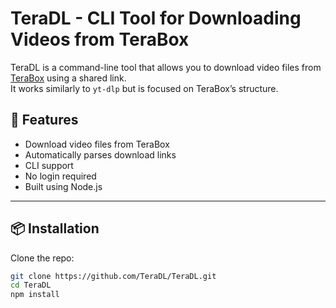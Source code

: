 # TeraDL - CLI Tool for Downloading Videos from TeraBox

TeraDL is a command-line tool that allows you to download video files from [TeraBox](https://terabox.com) using a shared link.  
It works similarly to `yt-dlp` but is focused on TeraBox’s structure.

## 🚀 Features

- Download video files from TeraBox
- Automatically parses download links
- CLI support
- No login required
- Built using Node.js

---

## 📦 Installation

Clone the repo:

```bash
git clone https://github.com/TeraDL/TeraDL.git
cd TeraDL
npm install
